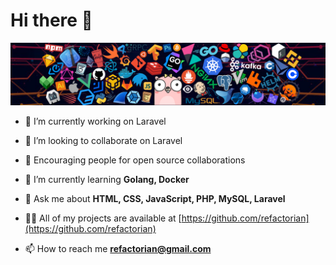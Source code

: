 # Hi there 👋

![](https://github.com/refactorian/refactorian/blob/main/images/refactorian-git.png)

- 🔭 I’m currently working on Laravel

- 🥷 I’m looking to collaborate on Laravel

- 💖 Encouraging people for open source collaborations

- 🌱 I’m currently learning **Golang, Docker**

- 💬 Ask me about **HTML, CSS, JavaScript, PHP, MySQL, Laravel**

- 👨‍💻 All of my projects are available at [https://github.com/refactorian](https://github.com/refactorian)

- 📫 How to reach me **refactorian@gmail.com**
